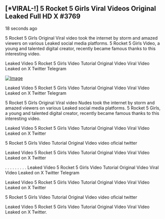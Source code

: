 ## [*VIRAL-!] 5 Rocket 5 Girls Viral Videos Original Leaked Full HD X #3769

18 seconds ago

5 Rocket 5 Girls Original Viral video took the internet by storm and amazed viewers on various Leaked social media platforms. 5 Rocket 5 Girls Video, a young and talented digital creator, recently became famous thanks to this interesting video.

Leaked Video 5 Rocket 5 Girls Video Tutorial Original Video Viral Video Leaked on X Twitter Telegram

[![Image](https://github.com/user-attachments/assets/4baa9e90-ca7b-464e-852e-01bd4b43bc60)](https://happiness-bro.blogspot.com/2024/12/refhttpsviralvideotrending.html)

Leaked Video 5 Rocket 5 Girls Video Tutorial Original Video Viral Video Leaked on X Twitter Telegram

5 Rocket 5 Girls Original Viral video Nudes took the internet by storm and amazed viewers on various Leaked social media platforms. 5 Rocket 5 Girls, a young and talented digital creator, recently became famous thanks to this interesting video.

Leaked Video 5 Rocket 5 Girls Video Tutorial Original Video Viral Video Leaked on X Twitter

5 Rocket 5 Girls Video Tutorial Original Video video oficial twitter

Leaked Video 5 Rocket 5 Girls Video Tutorial Original Video Viral Video Leaked on X Twitter

. . . . . . . . . Leaked Video 5 Rocket 5 Girls Video Tutorial Original Video Viral Video Leaked on X Twitter Telegram

Leaked Video 5 Rocket 5 Girls Video Tutorial Original Video Viral Video Leaked on X Twitter

5 Rocket 5 Girls Video Tutorial Original Video video oficial twitter

Leaked Video 5 Rocket 5 Girls Video Tutorial Original Video Viral Video Leaked on X Twitter.